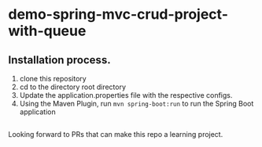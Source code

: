 ﻿# demo-spring-mvc-crud-project-with-queue

## Installation process.

1. clone this repository 
2. cd to the directory root directory
4. Update the application.properties file with the respective configs. 
3. Using the Maven Plugin, run `mvn spring-boot:run` to run the Spring Boot application


## 

Looking forward to PRs that can make this repo a learning project. 
